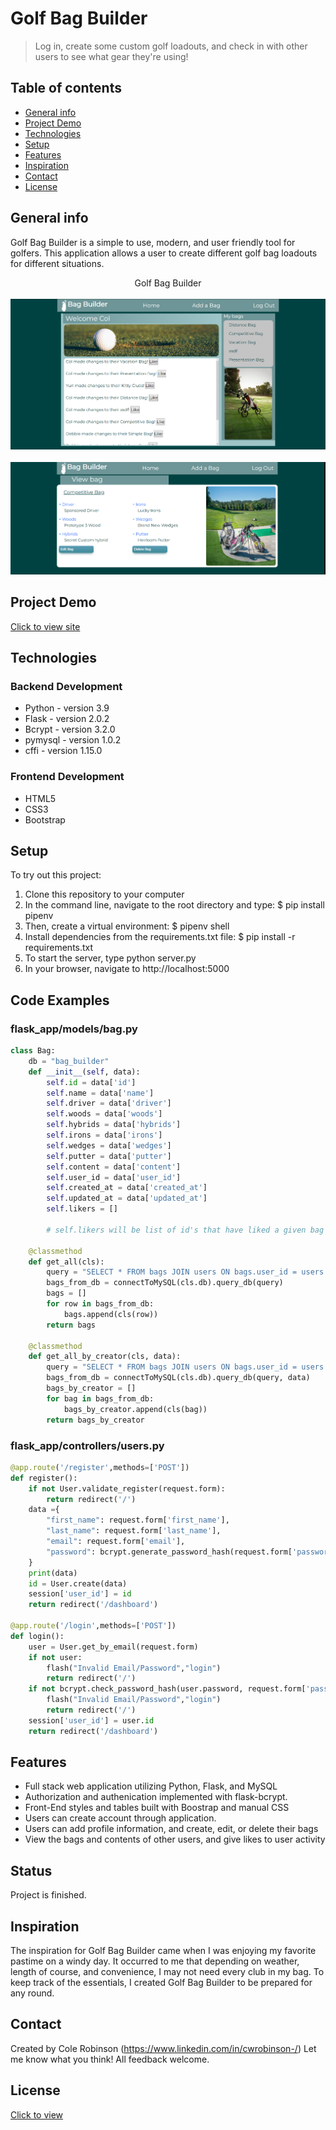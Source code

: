 # Golf Bag Builder
> Log in, create some custom golf loadouts, and check in with other users to see what gear they're using!

## Table of contents
* [General info](#general-info)
* [Project Demo](#project-demo)
* [Technologies](#technologies)
* [Setup](#setup)
* [Features](#features)
* [Inspiration](#inspiration)
* [Contact](#contact)
* [License](#license)

## General info
Golf Bag Builder is a simple to use, modern, and user friendly tool for golfers. This application allows a user to create different golf bag loadouts for different situations.

<div align="center">Golf Bag Builder</div>
<br/>
<div align="center">
<kbd>
<img src="./Capture1.PNG">
</kbd>
</div>

<br/>
<div align="center">
<kbd>
<img src="./Capture2.PNG">
</kbd>
</div>

## Project Demo
[Click to view site](http://3.12.84.195/)

## Technologies
### Backend Development
* Python - version 3.9
* Flask - version 2.0.2
* Bcrypt - version 3.2.0
* pymysql - version 1.0.2
* cffi - version 1.15.0

### Frontend Development
* HTML5
* CSS3
* Bootstrap

## Setup
To try out this project:
1. Clone this repository to your computer
2. In the command line, navigate to the root directory and type:
  $ pip install pipenv
3. Then, create a virtual environment:
  $ pipenv shell
4. Install dependencies from the requirements.txt file:
  $ pip install -r requirements.txt
6. To start the server, type python server.py
7. In your browser, navigate to http://localhost:5000

## Code Examples
### flask_app/models/bag.py
```python
class Bag:
    db = "bag_builder"
    def __init__(self, data):
        self.id = data['id']
        self.name = data['name']
        self.driver = data['driver']
        self.woods = data['woods']
        self.hybrids = data['hybrids']
        self.irons = data['irons']
        self.wedges = data['wedges']
        self.putter = data['putter']
        self.content = data['content']
        self.user_id = data['user_id']
        self.created_at = data['created_at']
        self.updated_at = data['updated_at']
        self.likers = []

        # self.likers will be list of id's that have liked a given bag

    @classmethod
    def get_all(cls):
        query = "SELECT * FROM bags JOIN users ON bags.user_id = users.id ORDER BY bags.updated_at DESC"
        bags_from_db = connectToMySQL(cls.db).query_db(query)
        bags = []
        for row in bags_from_db:
            bags.append(cls(row))
        return bags

    @classmethod
    def get_all_by_creator(cls, data):
        query = "SELECT * FROM bags JOIN users ON bags.user_id = users.id WHERE bags.user_id = %(id)s;"
        bags_from_db = connectToMySQL(cls.db).query_db(query, data)
        bags_by_creator = []
        for bag in bags_from_db:
            bags_by_creator.append(cls(bag))
        return bags_by_creator
```
### flask_app/controllers/users.py
``` python
@app.route('/register',methods=['POST'])
def register():
    if not User.validate_register(request.form):
        return redirect('/')
    data ={
        "first_name": request.form['first_name'],
        "last_name": request.form['last_name'],
        "email": request.form['email'],
        "password": bcrypt.generate_password_hash(request.form['password'])
    }
    print(data)
    id = User.create(data)
    session['user_id'] = id
    return redirect('/dashboard')

@app.route('/login',methods=['POST'])
def login():
    user = User.get_by_email(request.form)
    if not user:
        flash("Invalid Email/Password","login")
        return redirect('/')
    if not bcrypt.check_password_hash(user.password, request.form['password']):
        flash("Invalid Email/Password","login")
        return redirect('/')
    session['user_id'] = user.id
    return redirect('/dashboard')
```
## Features
* Full stack web application utilizing Python, Flask, and MySQL
* Authorization and authenication implemented with flask-bcrypt. 
* Front-End styles and tables built with Boostrap and manual CSS 
* Users can create account through application. 
* Users can add profile information, and create, edit, or delete their bags
* View the bags and contents of other users, and give likes to user activity

## Status
Project is finished.

## Inspiration
The inspiration for Golf Bag Builder came when I was enjoying my favorite pastime on a windy day. It occurred to me that depending on weather, length of course, and convenience, I may not need every club in my bag. To keep track of the essentials, I created Golf Bag Builder to be prepared for any round.

## Contact
Created by Cole Robinson (https://www.linkedin.com/in/cwrobinson-/)
Let me know what you think! All feedback welcome.

## License
[Click to view](https://github.com/Col-R/golfbag_builder/blob/master/LICENSE.md)
